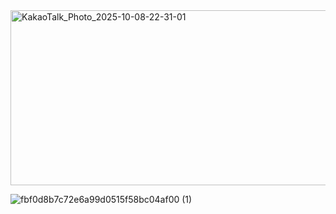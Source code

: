 <img width="1564" height="280" alt="KakaoTalk_Photo_2025-10-08-22-31-01" src="https://github.com/user-attachments/assets/2e66fce1-1520-40a6-9565-15a1746e9d9d" />

 ![fbf0d8b7c72e6a99d0515f58bc04af00 (1)](https://github.com/user-attachments/assets/7fb9cb90-c082-438a-bb18-8c5b8b21a7a6)

